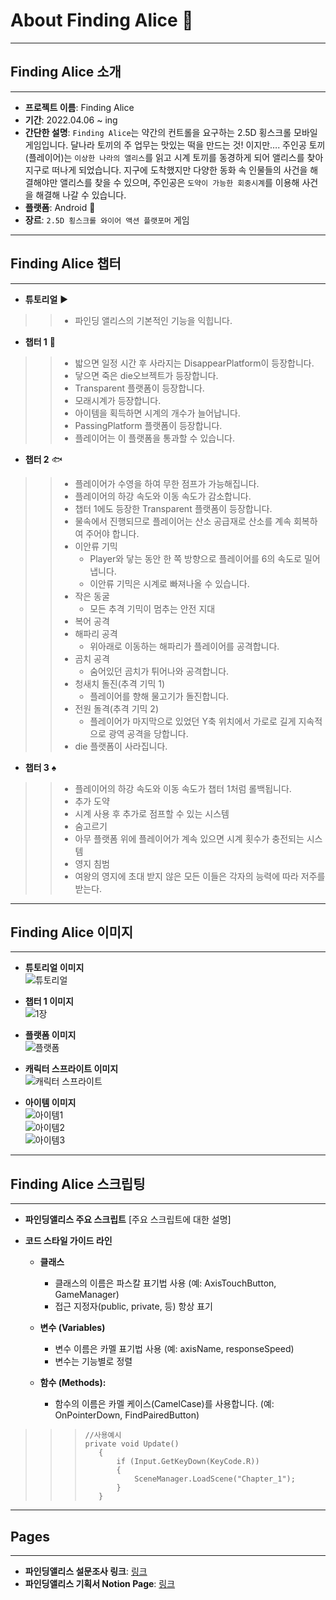 # About Finding Alice :rabbit2:   

***
## Finding Alice 소개
***
- **프로젝트 이름**: Finding Alice   
- **기간**: 2022.04.06 ~ ing
- **간단한 설명**: `Finding Alice`는 약간의 컨트롤을 요구하는 2.5D 횡스크롤 모바일 게임입니다.
달나라 토끼의 주 업무는 맛있는 떡을 만드는 것! 이지만…. 주인공 토끼(플레이어)는 `이상한 나라의 앨리스`를 읽고 시계 토끼를 동경하게 되어 앨리스를 찾아 지구로 떠나게 되었습니다. 지구에 도착했지만 다양한 동화 속 인물들의 사건을 해결해야만 앨리스를 찾을 수 있으며, 주인공은 `도약이 가능한 회중시계`를 이용해 사건을 해결해 나갈 수 있습니다.   
- **플랫폼**: Android :iphone:    
- **장르**: `2.5D 횡스크롤 와이어 액션 플랫포머` 게임  

***
## Finding Alice 챕터
***

- **튜토리얼** :arrow_forward:
>>* 파인딩 앨리스의 기본적인 기능을 익힙니다.

- **챕터 1** :deciduous_tree:
>>* 밟으면 일정 시간 후 사라지는 DisappearPlatform이 등장합니다.
>>* 닿으면 죽은 die오브젝트가 등장합니다.
>>* Transparent 플랫폼이 등장합니다. 
>>* 모래시계가 등장합니다.
>>  * 아이템을 획득하면 시계의 개수가 늘어납니다. 
>>* PassingPlatform 플랫폼이 등장합니다.  
>>  * 플레이어는 이 플랫폼을 통과할 수 있습니다.

- **챕터 2** :fish:
>>* 플레이어가 수영을 하여 무한 점프가 가능해집니다.
>>* 플레이어의 하강 속도와 이동 속도가 감소합니다.
>>* 챕터 1에도 등장한 Transparent 플랫폼이 등장합니다.  
>>* 물속에서 진행되므로 플레이어는 산소 공급재로 산소를 계속 회복하여 주어야 합니다.   
>>* 이안류 기믹   
>>   * Player와 닿는 동안 한 쪽 방향으로 플레이어를 6의 속도로 밀어냅니다.   
>>   * 이안류 기믹은 시계로 빠져나올 수 있습니다.   
>>* 작은 동굴   
>>   * 모든 추격 기믹이 멈추는 안전 지대   
>>* 복어 공격   
>>* 해파리 공격   
>>   * 위아래로 이동하는 해파리가 플레이어를 공격합니다.   
>>* 곰치 공격   
>>   * 숨어있던 곰치가 튀어나와 공격합니다.   
>>* 청새치 돌진(추격 기믹 1)   
>>   * 플레이어를 향해 물고기가 돌진합니다.   
>>* 전원 돌격(추격 기믹 2)   
>>   * 플레이어가 마지막으로 있었던 Y축 위치에서 가로로 길게 지속적으로 광역 공격을 당합니다.   
>>* die 플랫폼이 사라집니다.

- **챕터 3** :spades:
>>* 플레이어의 하강 속도와 이동 속도가 챕터 1처럼 롤백됩니다.
>>* 추가 도약
>>  * 시계 사용 후 추가로 점프할 수 있는 시스템
>>* 숨고르기
>>  * 아무 플랫폼 위에 플레이어가 계속 있으면 시계 횟수가 충전되는 시스템
>>* 영지 침범
>>  * 여왕의 영지에 초대 받지 않은 모든 이들은 각자의 능력에 따라 저주를 받는다.

***
## Finding Alice 이미지
***

- **튜토리얼 이미지**   
![튜토리얼](https://github.com/Gyuri0315/FindingAlice/assets/122785488/b9e5448f-95e9-4ebe-97b2-7d5ea64cc1a0)   

- **챕터 1 이미지**   
![1장](https://github.com/Gyuri0315/FindingAlice/assets/122785488/a52fbb15-6a47-42a2-abf2-24f8c0164a96)   

- **플랫폼 이미지**   
![플랫폼](https://github.com/Gyuri0315/FindingAlice/assets/122785488/20389222-d7bb-4fd6-8fa2-a79adba3d763)   

- **캐릭터 스프라이트 이미지**   
![캐릭터 스프라이트](/Deck/Rabbit_Sprite.PNG)   

- **아이템 이미지**   
![아이템1](https://github.com/Gyuri0315/FindingAlice/assets/122785488/ea293676-843e-431e-9054-4e89c34933fe)      
![아이템2](https://github.com/Gyuri0315/FindingAlice/assets/122785488/79174668-d81c-463d-90ca-e8284bf91b65)   
![아이템3](https://github.com/Gyuri0315/FindingAlice/assets/122785488/1f2a926f-0e0f-4497-8685-fd1fa4356091)   


***   
## Finding Alice 스크립팅   
***

- **파인딩앨리스 주요 스크립트**
[주요 스크립트에 대한 설명]

- **코드 스타일 가이드 라인**   
   * **클래스**    
      * 클래스의 이름은 파스칼 표기법 사용 (예: AxisTouchButton, GameManager)   
      * 접근 지정자(public, private, 등) 항상 표기   

   * **변수 (Variables)**    
      * 변수 이름은 카멜 표기법 사용 (예: axisName, responseSpeed)   
      * 변수는 기능별로 정렬   

   * **함수 (Methods):**   
      * 함수의 이름은 카멜 케이스(CamelCase)를 사용합니다. (예: OnPointerDown, FindPairedButton)   
   
>>>```
>>> //사용예시
>>>private void Update()
>>>    {
>>>        if (Input.GetKeyDown(KeyCode.R))
>>>        {
>>>            SceneManager.LoadScene("Chapter_1");
>>>        }
>>>    }
>>>```



***
## Pages
***
- **파인딩앨리스 설문조사 링크**: [링크](https://docs.google.com/forms/d/e/1FAIpQLScKXSLZwnU7ZOz2QlLN3dmoqAGOPZDtzA7EsF5PSpt_eQ7j4g/viewform?usp=sharing)
- **파인딩앨리스 기획서 Notion Page**: [링크](https://absorbed-splash-9bb.notion.site/a1834c6a357d4bfe84a5722cd9f11c60)
